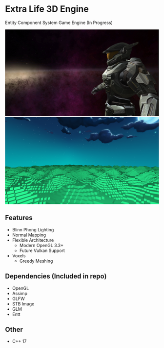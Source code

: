 # Extra Life 3D Engine
Entity Component System Game Engine (In Progress)

![](Assets/screenshots/screenshot_1.png)
![](Assets/screenshots/screenshot_2.png)


## Features
- Blinn Phong Lighting
- Normal Mapping
- Flexible Architecture
  - Modern OpenGL 3.3+
  - Future Vulkan Support
- Voxels
  - Greedy Meshing 
## Dependencies (Included in repo)
- OpenGL
- Assimp
- GLFW
- STB Image
- GLM
- Entt
## Other
- C++ 17


